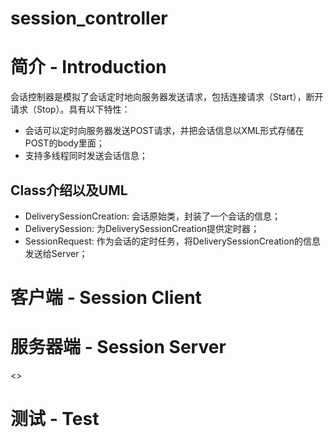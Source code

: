 # session_controller
<h1>简介 - Introduction</h1>
<p>会话控制器是模拟了会话定时地向服务器发送请求，包括连接请求（Start），断开请求（Stop）。具有以下特性：</p>
<ul>
<li>会话可以定时向服务器发送POST请求，并把会话信息以XML形式存储在POST的body里面；</li>
<li>支持多线程同时发送会话信息；</li>
</ul>
<h2>Class介绍以及UML</h2>
<ul>
<li>DeliverySessionCreation: 会话原始类，封装了一个会话的信息；</li>
<li>DeliverySession: 为DeliverySessionCreation提供定时器；</li>
<li>SessionRequest: 作为会话的定时任务，将DeliverySessionCreation的信息发送给Server；</li>
</ul>
<h1>客户端 - Session Client</h1>

<h1>服务器端 - Session Server</h1>
<p></p>
<>
<h1>测试 - Test</h1>
